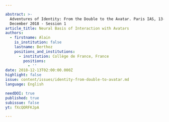 ```yaml
---

abstract: >-
  Adventures of Identity: From the Double to the Avatar. Paris IAS, 13-14
  December 2018 - Session 1
article_title: Neural Basis of Interaction with Avatars
authors:
  - firstname: Alain
    is_institution: false
    lastname: Berthoz
    positions_and_institutions:
      - institution: Collège de France, France
        positions:
          - ''
date: 2018-12-13T02:00:00.000Z
highlight: false
issue: content/issues/identity-from-double-to-avatar.md
language: English

needDOI: true
published: true
subissue: false
yt: fXcQORFKJpA

---
```







<Youtube yt="fXcQORFKJpA" caption="Neural Basis of Interaction with Avatars"></Youtube>